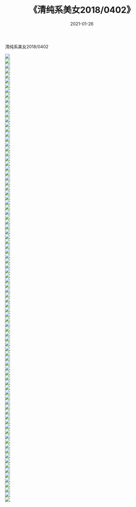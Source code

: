 ﻿---
layout: post
title:  《清纯系美女2018/0402》
date:   2021-01-26
img: http://pic.660000.xyz/1:/清纯系美女/2018/0402/000.jpg
categories: [美女, 清纯, 唯美]
---

清纯系美女2018/0402

 ![](http://pic.660000.xyz/1:/清纯系美女/2018/0402/001.jpg) <br>![](http://pic.660000.xyz/1:/清纯系美女/2018/0402/002.jpg) <br>![](http://pic.660000.xyz/1:/清纯系美女/2018/0402/003.jpg) <br>![](http://pic.660000.xyz/1:/清纯系美女/2018/0402/004.jpg) <br>![](http://pic.660000.xyz/1:/清纯系美女/2018/0402/005.jpg) <br>![](http://pic.660000.xyz/1:/清纯系美女/2018/0402/006.jpg) <br>![](http://pic.660000.xyz/1:/清纯系美女/2018/0402/007.jpg) <br>![](http://pic.660000.xyz/1:/清纯系美女/2018/0402/008.jpg) <br>![](http://pic.660000.xyz/1:/清纯系美女/2018/0402/009.jpg) <br>![](http://pic.660000.xyz/1:/清纯系美女/2018/0402/010.jpg) <br>![](http://pic.660000.xyz/1:/清纯系美女/2018/0402/011.jpg) <br>![](http://pic.660000.xyz/1:/清纯系美女/2018/0402/012.jpg) <br>![](http://pic.660000.xyz/1:/清纯系美女/2018/0402/013.jpg) <br>![](http://pic.660000.xyz/1:/清纯系美女/2018/0402/014.jpg) <br>![](http://pic.660000.xyz/1:/清纯系美女/2018/0402/015.jpg) <br>![](http://pic.660000.xyz/1:/清纯系美女/2018/0402/016.jpg) <br>![](http://pic.660000.xyz/1:/清纯系美女/2018/0402/017.jpg) <br>![](http://pic.660000.xyz/1:/清纯系美女/2018/0402/018.jpg) <br>![](http://pic.660000.xyz/1:/清纯系美女/2018/0402/019.jpg) <br>![](http://pic.660000.xyz/1:/清纯系美女/2018/0402/020.jpg) <br>![](http://pic.660000.xyz/1:/清纯系美女/2018/0402/021.jpg) <br>![](http://pic.660000.xyz/1:/清纯系美女/2018/0402/022.jpg) <br>![](http://pic.660000.xyz/1:/清纯系美女/2018/0402/023.jpg) <br>![](http://pic.660000.xyz/1:/清纯系美女/2018/0402/024.jpg) <br>![](http://pic.660000.xyz/1:/清纯系美女/2018/0402/025.jpg) <br>![](http://pic.660000.xyz/1:/清纯系美女/2018/0402/026.jpg) <br>![](http://pic.660000.xyz/1:/清纯系美女/2018/0402/027.jpg) <br>![](http://pic.660000.xyz/1:/清纯系美女/2018/0402/028.jpg) <br>![](http://pic.660000.xyz/1:/清纯系美女/2018/0402/029.jpg) <br>![](http://pic.660000.xyz/1:/清纯系美女/2018/0402/030.jpg) <br>![](http://pic.660000.xyz/1:/清纯系美女/2018/0402/031.jpg) <br>![](http://pic.660000.xyz/1:/清纯系美女/2018/0402/032.jpg) <br>![](http://pic.660000.xyz/1:/清纯系美女/2018/0402/033.jpg) <br>![](http://pic.660000.xyz/1:/清纯系美女/2018/0402/034.jpg) <br>![](http://pic.660000.xyz/1:/清纯系美女/2018/0402/035.jpg) <br>![](http://pic.660000.xyz/1:/清纯系美女/2018/0402/036.jpg) <br>![](http://pic.660000.xyz/1:/清纯系美女/2018/0402/037.jpg) <br>![](http://pic.660000.xyz/1:/清纯系美女/2018/0402/038.jpg) <br>![](http://pic.660000.xyz/1:/清纯系美女/2018/0402/039.jpg) <br>![](http://pic.660000.xyz/1:/清纯系美女/2018/0402/040.jpg) <br>![](http://pic.660000.xyz/1:/清纯系美女/2018/0402/041.jpg) <br>![](http://pic.660000.xyz/1:/清纯系美女/2018/0402/042.jpg) <br>![](http://pic.660000.xyz/1:/清纯系美女/2018/0402/043.jpg) <br>![](http://pic.660000.xyz/1:/清纯系美女/2018/0402/044.jpg) <br>![](http://pic.660000.xyz/1:/清纯系美女/2018/0402/045.jpg) <br>![](http://pic.660000.xyz/1:/清纯系美女/2018/0402/046.jpg) <br>![](http://pic.660000.xyz/1:/清纯系美女/2018/0402/047.jpg) <br>![](http://pic.660000.xyz/1:/清纯系美女/2018/0402/048.jpg) <br>![](http://pic.660000.xyz/1:/清纯系美女/2018/0402/049.jpg) <br>![](http://pic.660000.xyz/1:/清纯系美女/2018/0402/050.jpg) <br>![](http://pic.660000.xyz/1:/清纯系美女/2018/0402/051.jpg) <br>![](http://pic.660000.xyz/1:/清纯系美女/2018/0402/052.jpg) <br>![](http://pic.660000.xyz/1:/清纯系美女/2018/0402/053.jpg) <br>![](http://pic.660000.xyz/1:/清纯系美女/2018/0402/054.jpg) <br>![](http://pic.660000.xyz/1:/清纯系美女/2018/0402/055.jpg) <br>![](http://pic.660000.xyz/1:/清纯系美女/2018/0402/056.jpg) <br>![](http://pic.660000.xyz/1:/清纯系美女/2018/0402/057.jpg) <br>![](http://pic.660000.xyz/1:/清纯系美女/2018/0402/058.jpg) <br>![](http://pic.660000.xyz/1:/清纯系美女/2018/0402/059.jpg) <br>![](http://pic.660000.xyz/1:/清纯系美女/2018/0402/060.jpg) <br>![](http://pic.660000.xyz/1:/清纯系美女/2018/0402/061.jpg) <br>![](http://pic.660000.xyz/1:/清纯系美女/2018/0402/062.jpg) <br>![](http://pic.660000.xyz/1:/清纯系美女/2018/0402/063.jpg) <br>![](http://pic.660000.xyz/1:/清纯系美女/2018/0402/064.jpg) <br>![](http://pic.660000.xyz/1:/清纯系美女/2018/0402/065.jpg) <br>![](http://pic.660000.xyz/1:/清纯系美女/2018/0402/066.jpg) <br>![](http://pic.660000.xyz/1:/清纯系美女/2018/0402/067.jpg) <br>![](http://pic.660000.xyz/1:/清纯系美女/2018/0402/068.jpg) <br>![](http://pic.660000.xyz/1:/清纯系美女/2018/0402/069.jpg) <br>![](http://pic.660000.xyz/1:/清纯系美女/2018/0402/070.jpg) <br>![](http://pic.660000.xyz/1:/清纯系美女/2018/0402/071.jpg) <br>![](http://pic.660000.xyz/1:/清纯系美女/2018/0402/072.jpg) <br>![](http://pic.660000.xyz/1:/清纯系美女/2018/0402/073.jpg) <br>![](http://pic.660000.xyz/1:/清纯系美女/2018/0402/074.jpg) <br>![](http://pic.660000.xyz/1:/清纯系美女/2018/0402/075.jpg) <br>![](http://pic.660000.xyz/1:/清纯系美女/2018/0402/076.jpg) <br>![](http://pic.660000.xyz/1:/清纯系美女/2018/0402/077.jpg) <br>![](http://pic.660000.xyz/1:/清纯系美女/2018/0402/078.jpg) <br>![](http://pic.660000.xyz/1:/清纯系美女/2018/0402/079.jpg) <br>![](http://pic.660000.xyz/1:/清纯系美女/2018/0402/080.jpg) <br>![](http://pic.660000.xyz/1:/清纯系美女/2018/0402/081.jpg) <br>![](http://pic.660000.xyz/1:/清纯系美女/2018/0402/082.jpg) <br>![](http://pic.660000.xyz/1:/清纯系美女/2018/0402/083.jpg) <br>![](http://pic.660000.xyz/1:/清纯系美女/2018/0402/084.jpg) <br>![](http://pic.660000.xyz/1:/清纯系美女/2018/0402/085.jpg) <br>![](http://pic.660000.xyz/1:/清纯系美女/2018/0402/086.jpg) <br>![](http://pic.660000.xyz/1:/清纯系美女/2018/0402/087.jpg) <br>![](http://pic.660000.xyz/1:/清纯系美女/2018/0402/088.jpg) <br>![](http://pic.660000.xyz/1:/清纯系美女/2018/0402/089.jpg) <br>![](http://pic.660000.xyz/1:/清纯系美女/2018/0402/090.jpg) <br>![](http://pic.660000.xyz/1:/清纯系美女/2018/0402/091.jpg) <br>![](http://pic.660000.xyz/1:/清纯系美女/2018/0402/092.jpg) <br>